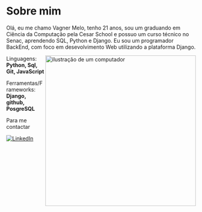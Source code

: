 # Sobre mim


Olá, eu me chamo Vagner Melo, tenho 21 anos, sou um graduando em Ciência da Computação pela Cesar School e possuo um curso técnico no Senac, aprendendo SQL, Python e Django.
Eu sou um programador BackEnd, com foco em desevolvimento Web utilizando a plataforma Django. 


<img src="https://raw.githubusercontent.com/MicaelliMedeiros/micaellimedeiros/master/image/computer-illustration.png" alt="ilustração de um computador" min-width="400px" max-width="400px" width="400px" align="right">



<p align="left">
  Linguagens: <b>Python, Sql, Git, JavaScript</b>
</p>

<p align="left">
 Ferramentas/Frameworks: <b>Django, github, PosgreSQL</b>
</p>

<p align="left">
  Para me contactar
</p>

<p align="left">

  <a href="https://www.linkedin.com/in/vagner-de-melo/" title="LinkedIn">
  <img src="https://img.shields.io/badge/-Linkedin-0e76a8?style=flat-square&logo=Linkedin&logoColor=white&link=LINK-DO-SEU-LINKEDIN" alt="LinkedIn"/></a>

</p>
